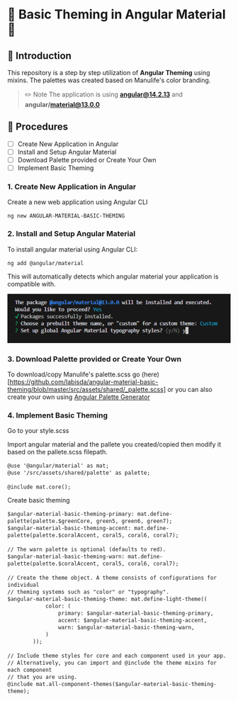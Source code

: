 # 🎯 Basic Theming in Angular Material 🎯

## 👋 Introduction
This repository is a step by step utilization of **Angular Theming** using mixins. The palettes was created based on Manulife's color branding.

> ✏️ Note
> The application is using **angular@14.2.13** and **angular/material@13.0.0**


## 📃 Procedures
- [ ] Create New Application in Angular
- [ ] Install and Setup Angular Material
- [ ] Download Palette provided or Create Your Own
- [ ] Implement Basic Theming

### 1. Create New Application in Angular
Create a new web application using Angular CLI
```
ng new ANGULAR-MATERIAL-BASIC-THEMING
```

### 2. Install and Setup Angular Material
To install angular material using Angular CLI:
```
ng add @angular/material
```
This will automatically detects which angular material your application is compatible with.

![Screenshot 2024-06-14 054556](https://github.com/labisda/angular-material-basic-theming/blob/master/src/assets/images/Screenshot%202024-06-14%20054556.png)



### 3. Download Palette provided or Create Your Own
To download/copy Manulife's palette.scss go (here)[https://github.com/labisda/angular-material-basic-theming/blob/master/src/assets/shared/_palette.scss] or you can also create your own using [Angular Palette Generator](http://mcg.mbitson.com/#!?mcgpalette0=%233f51b5)


### 4. Implement Basic Theming
Go to your style.scss

Import angular material and the pallete you created/copied then modify it based on the pallete.scss filepath. 
```
@use '@angular/material' as mat;
@use '/src/assets/shared/palette' as palette; 

@include mat.core();
```

Create basic theming
```
$angular-material-basic-theming-primary: mat.define-palette(palette.$greenCore, green5, green6, green7);
$angular-material-basic-theming-accent: mat.define-palette(palette.$coralAccent, coral5, coral6, coral7);

// The warn palette is optional (defaults to red).
$angular-material-basic-theming-warn: mat.define-palette(palette.$coralAccent, coral5, coral6, coral7);

// Create the theme object. A theme consists of configurations for individual
// theming systems such as "color" or "typography".
$angular-material-basic-theming-theme: mat.define-light-theme((
            color: (
                primary: $angular-material-basic-theming-primary,
                accent: $angular-material-basic-theming-accent,
                warn: $angular-material-basic-theming-warn,
            )
        ));

// Include theme styles for core and each component used in your app.
// Alternatively, you can import and @include the theme mixins for each component
// that you are using.
@include mat.all-component-themes($angular-material-basic-theming-theme);
```